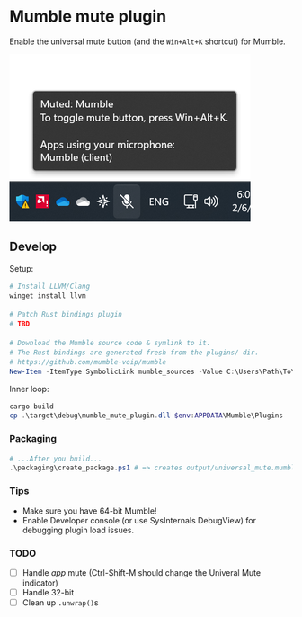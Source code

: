 # Mumble mute plugin

Enable the universal mute button (and the `Win+Alt+K` shortcut) for Mumble.

![The universal mute button](doc/mute_button.png)

## Develop

Setup:

```powershell
# Install LLVM/Clang
winget install llvm

# Patch Rust bindings plugin
# TBD

# Download the Mumble source code & symlink to it.
# The Rust bindings are generated fresh from the plugins/ dir.
# https://github.com/mumble-voip/mumble
New-Item -ItemType SymbolicLink mumble_sources -Value C:\Users\Path\To\mumble\
```

Inner loop:

```powershell
cargo build
cp .\target\debug\mumble_mute_plugin.dll $env:APPDATA\Mumble\Plugins
```

### Packaging

```powershell
# ...After you build...
.\packaging\create_package.ps1 # => creates output/universal_mute.mumble_plugin
```

### Tips

* Make sure you have 64-bit Mumble!
* Enable Developer console (or use SysInternals DebugView) for debugging plugin
  load issues.

### TODO

* [ ] Handle *app* mute (Ctrl-Shift-M should change the Univeral Mute indicator)
* [ ] Handle 32-bit
* [ ] Clean up `.unwrap()`s